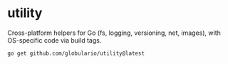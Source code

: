 # utility

Cross-platform helpers for Go (fs, logging, versioning, net, images), with OS-specific code via build tags.

`go get github.com/globulario/utility@latest`
